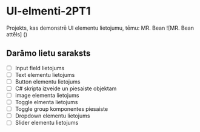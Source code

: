 # UI-elmenti-2PT1
Projekts, kas demonstrē UI elementu lietojumu, tēmu: MR. Bean
![MR. Bean attēls] ()

## Darāmo lietu saraksts
- [ ] Input field lietojums
- [ ] Text elementu lietojums
- [ ] Button elementu lietojums
- [ ] C# skripta izveide un piesaiste objektam
- [ ] image elementa lietojums
- [ ] Toggle elmenta lietojums
- [ ] Toggle group komponentes piesaiste
- [ ] Dropdown elementu lietojums
- [ ] Slider elementu lietojums
